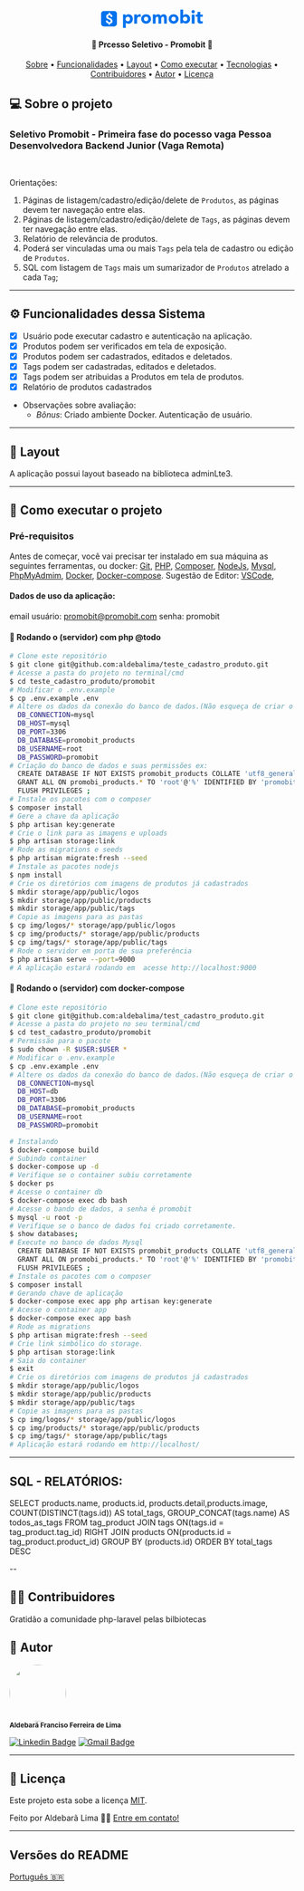 <h1 align="center">
    <svg xmlns="http://www.w3.org/2000/svg" width="180" height="33" viewBox="0 0 180 33">
    <g fill="none" fill-rule="evenodd">
        <path d="M14.975 14.77c-.96-.372-1.612-.741-1.957-1.108-.357-.402-.543-.928-.516-1.465-.032-.555.141-1.102.486-1.539.326-.375.839-.563 1.538-.563.614-.028 1.203.243 1.582.727.276.369.45.804.507 1.261.093.51.54.88 1.059.874h1.341c.305.005.597-.124.798-.352.202-.229.294-.534.252-.836-.122-.924-.502-1.794-1.099-2.51-.788-.924-1.895-1.49-3.323-1.699V5.046h-1.892v2.492c-1.468.145-2.622.616-3.462 1.44-.855.847-1.313 2.014-1.261 3.216 0 1.436.416 2.525 1.249 3.268.833.742 2.149 1.434 3.948 2.076.707.226 1.358.6 1.91 1.096.376.422.57.974.542 1.538.036.571-.172 1.13-.572 1.539-.461.395-1.06.593-1.665.55-.686.03-1.356-.204-1.874-.655-.371-.371-.603-.86-.655-1.381-.09-.502-.53-.865-1.04-.859H9.505c-.303-.005-.592.121-.794.346-.202.225-.296.527-.259.826.108 1.055.588 2.037 1.354 2.77 1.032.895 2.33 1.427 3.692 1.517v2.252h1.893v-2.292c1.483-.148 2.643-.617 3.48-1.407.837-.79 1.255-1.868 1.255-3.236 0-1.4-.41-2.473-1.23-3.222-.821-.749-2.128-1.466-3.92-2.15z"/>
        <path d="M14.975 14.77c-.96-.372-1.612-.741-1.957-1.108-.357-.402-.543-.928-.516-1.465-.032-.555.141-1.102.486-1.539.326-.375.839-.563 1.538-.563.614-.028 1.203.243 1.582.727.276.369.45.804.507 1.261.093.51.54.88 1.059.874h1.341c.305.005.597-.124.798-.352.202-.229.294-.534.252-.836-.122-.924-.502-1.794-1.099-2.51-.788-.924-1.895-1.49-3.323-1.699V5.046h-1.892v2.492c-1.468.145-2.622.616-3.462 1.44-.855.847-1.313 2.014-1.261 3.216 0 1.436.416 2.525 1.249 3.268.833.742 2.149 1.434 3.948 2.076.707.226 1.358.6 1.91 1.096.376.422.57.974.542 1.538.036.571-.172 1.13-.572 1.539-.461.395-1.06.593-1.665.55-.686.03-1.356-.204-1.874-.655-.371-.371-.603-.86-.655-1.381-.09-.502-.53-.865-1.04-.859H9.505c-.303-.005-.592.121-.794.346-.202.225-.296.527-.259.826.108 1.055.588 2.037 1.354 2.77 1.032.895 2.33 1.427 3.692 1.517v2.252h1.893v-2.292c1.483-.148 2.643-.617 3.48-1.407.837-.79 1.255-1.868 1.255-3.236 0-1.4-.41-2.473-1.23-3.222-.821-.749-2.128-1.466-3.92-2.15z"/>
        <path fill="#0072ED" fill-rule="nonzero" d="M23 2.462H4.948C2.255 2.426.042 4.576 0 7.268v17.578c.037 2.696 2.252 4.851 4.948 4.816H23c2.696.035 4.91-2.12 4.948-4.816V7.268C27.906 4.576 25.692 2.426 23 2.462zm-4.117 20.923c-.837.79-1.997 1.258-3.48 1.406v2.286h-1.892v-2.28c-1.364-.09-2.66-.622-3.693-1.517-.766-.733-1.246-1.714-1.353-2.77-.038-.3.057-.6.258-.825.202-.225.492-.352.794-.347h1.366c.51-.006.95.357 1.04.859.053.522.284 1.01.655 1.381.518.451 1.189.686 1.874.656.606.042 1.204-.155 1.665-.55.4-.41.609-.969.572-1.54.028-.563-.166-1.116-.541-1.538-.558-.488-1.214-.852-1.923-1.068-1.8-.63-3.115-1.32-3.948-2.07-.833-.751-1.25-1.842-1.25-3.274-.05-1.202.407-2.37 1.262-3.216.84-.812 1.994-1.295 3.462-1.44V5.046h1.892V7.56c1.436.205 2.544.771 3.323 1.698.597.717.977 1.587 1.099 2.511.042.302-.05.607-.252.836-.201.228-.493.357-.798.352h-1.347c-.517.002-.96-.366-1.053-.874-.058-.453-.231-.883-.504-1.25-.379-.483-.968-.753-1.582-.725-.7 0-1.212.187-1.538.563-.345.436-.518.983-.486 1.538-.027.537.159 1.063.517 1.465.344.365.995.73 1.953 1.095 1.785.677 3.092 1.395 3.92 2.154.83.76 1.24 1.833 1.231 3.222.008 1.364-.406 2.444-1.243 3.24z"/>
        <path fill="#0072ED" d="M43.265 16.615c-.043 1.074.33 2.122 1.043 2.927.689.75 1.656 1.125 2.901 1.123 1.245-.002 2.213-.377 2.902-1.123.703-.809 1.069-1.856 1.021-2.927.048-1.076-.321-2.13-1.03-2.941-.69-.749-1.657-1.123-2.902-1.123s-2.21.37-2.892 1.11c-.718.812-1.092 1.872-1.043 2.954zm-4.523-8.027h4.523v2.114h.067c.223-.32.481-.613.77-.874.342-.318.72-.594 1.129-.822.44-.249.908-.448 1.394-.594.52-.157 1.062-.236 1.606-.234 1.101-.013 2.194.196 3.212.616.937.392 1.781.977 2.477 1.717.7.76 1.24 1.654 1.588 2.627.382 1.07.572 2.2.56 3.336-.002 1.094-.18 2.18-.526 3.218-.319.985-.806 1.906-1.44 2.723-.618.786-1.395 1.43-2.28 1.893-.943.484-1.99.729-3.05.71-.976.009-1.947-.154-2.867-.48-.877-.31-1.638-.88-2.182-1.633h-.065v9.249h-4.923l.007-23.566zM58.523 8.578h5.062v2.591h.067c.45-.893 1.11-1.664 1.923-2.246.838-.524 1.813-.785 2.8-.748.293 0 .585 0 .877.034.274.021.546.066.813.133v4.553c-.349-.107-.705-.19-1.065-.249-.362-.056-.729-.084-1.095-.083-.785-.035-1.569.102-2.296.4-.531.238-.983.623-1.301 1.11-.32.52-.522 1.105-.591 1.712-.094.726-.139 1.458-.135 2.19v6.742h-5.059V8.578zM75.692 16.45c-.046 1.055.315 2.088 1.01 2.885.672.737 1.618 1.104 2.836 1.102 1.219-.002 2.165-.37 2.837-1.102.696-.796 1.057-1.83 1.01-2.886.047-1.056-.316-2.09-1.013-2.886-.67-.736-1.616-1.104-2.837-1.101-1.22.002-2.166.369-2.837 1.101-.693.797-1.053 1.83-1.006 2.886m-4.806 0c-.018-1.17.21-2.33.67-3.406.431-.987 1.06-1.875 1.847-2.61.803-.734 1.745-1.302 2.77-1.67 2.188-.781 4.58-.781 6.769 0 1.025.366 1.967.934 2.769 1.67.79.733 1.418 1.622 1.846 2.61.461 1.076.69 2.236.674 3.406.017 1.17-.213 2.329-.674 3.403-.428.99-1.057 1.88-1.846 2.613-.802.736-1.744 1.304-2.77 1.67-2.189.777-4.58.777-6.769 0-1.024-.367-1.966-.935-2.769-1.67-.788-.736-1.416-1.625-1.846-2.613-.46-1.074-.689-2.234-.67-3.403M91.495 8.578h4.662v2.191h.065c.171-.336.389-.646.646-.923.295-.321.632-.6 1.003-.83.414-.256.86-.457 1.326-.598.525-.158 1.07-.237 1.618-.233 1.02-.02 2.028.22 2.93.698.874.49 1.554 1.264 1.926 2.194.45-.923 1.16-1.696 2.04-2.225.909-.468 1.922-.696 2.944-.664.922-.029 1.837.16 2.671.55.694.338 1.286.853 1.717 1.493.438.678.745 1.433.905 2.224.188.902.28 1.82.274 2.742v9.538h-4.837V15.32c.018-.678-.144-1.35-.471-1.945-.308-.541-.868-.812-1.668-.812-.484-.015-.965.081-1.406.283-.364.177-.677.445-.908.779-.234.353-.399.748-.486 1.163-.097.458-.146.925-.144 1.394v8.535h-4.871v-8.535c0-.287 0-.64-.031-1.062-.02-.407-.096-.809-.228-1.194-.123-.37-.34-.702-.63-.963-.361-.29-.819-.434-1.28-.4-.53-.019-1.055.106-1.52.36-.377.22-.684.54-.89.923-.213.41-.35.853-.406 1.31-.066.511-.098 1.025-.095 1.54v8.02h-4.856V8.579zM124.33 16.45c-.049 1.055.313 2.09 1.008 2.885.673.737 1.619 1.104 2.837 1.102 1.219-.002 2.164-.37 2.837-1.102.696-.796 1.057-1.83 1.01-2.886.048-1.056-.314-2.09-1.01-2.886-.675-.736-1.62-1.104-2.837-1.101-1.216.002-2.162.369-2.837 1.101-.695.796-1.057 1.83-1.009 2.886m-4.809 0c-.017-1.17.213-2.33.674-3.406.429-.988 1.057-1.876 1.846-2.61.802-.736 1.744-1.304 2.77-1.67 2.188-.781 4.58-.781 6.768 0 1.026.367 1.967.935 2.77 1.67.787.735 1.416 1.623 1.846 2.61.46 1.076.69 2.236.674 3.406.017 1.17-.213 2.329-.674 3.403-.43.988-1.059 1.877-1.846 2.613-.803.735-1.744 1.303-2.77 1.67-2.19.777-4.58.777-6.769 0-1.025-.366-1.967-.934-2.769-1.67-.789-.735-1.417-1.624-1.846-2.613-.461-1.074-.69-2.234-.674-3.403M144.655 16.443c-.045 1.048.323 2.073 1.025 2.852.683.727 1.643 1.09 2.88 1.09 1.237 0 2.196-.363 2.877-1.09.702-.78 1.07-1.804 1.025-2.852.045-1.048-.323-2.073-1.025-2.852-.683-.726-1.642-1.09-2.877-1.09-1.235 0-2.195.364-2.88 1.09-.702.78-1.07 1.804-1.025 2.852zM140.166 0h4.88v10.32h.065c.542-.733 1.292-1.286 2.154-1.585.915-.316 1.877-.473 2.846-.464 1.049-.02 2.087.217 3.024.689.876.449 1.647 1.078 2.262 1.846.63.79 1.114 1.684 1.43 2.643.34 1.007.511 2.064.505 3.126.012 1.104-.175 2.2-.55 3.237-.349.948-.886 1.815-1.579 2.548-.693.723-1.532 1.29-2.461 1.665-1.01.405-2.089.605-3.176.59-.54.004-1.076-.071-1.594-.224-.48-.141-.943-.334-1.381-.576-.398-.218-.77-.482-1.108-.784-.284-.255-.54-.54-.763-.85h-.065v2.05h-4.489V0zM160.308 24.717h4.975V8.665h-4.975v16.052zm-.397-21.105c-.012-.764.294-1.499.843-2.03 1.127-1.125 2.952-1.125 4.08 0 .55.53.856 1.266.846 2.03.01.765-.296 1.5-.846 2.031-1.128 1.124-2.953 1.124-4.08 0-.55-.531-.855-1.266-.843-2.03zM179.692 12.545h-4.307v5.23c-.002.393.02.786.064 1.176.036.326.141.64.308.923.164.269.41.478.701.597.403.154.832.225 1.262.209.344-.006.687-.034 1.028-.083.352-.023.689-.151.966-.37v4.007c-.557.195-1.136.323-1.723.381-.575.064-1.154.096-1.733.096-.77.007-1.539-.08-2.289-.259-.662-.15-1.29-.428-1.846-.818-.528-.377-.951-.882-1.23-1.468-.306-.68-.454-1.42-.431-2.166v-7.455h-3.139V8.683h3.139V4.046h4.923v4.637h4.307v3.862z"/>
    </g>
</svg>
</h1>

<h4 align="center"> 
	🚧  Prcesso Seletivo - Promobit  🚧
</h4>

<p align="center">
 <a href="#-sobre-o-projeto">Sobre</a> •
 <a href="#-funcionalidades">Funcionalidades</a> •
 <a href="#-layout">Layout</a> • 
 <a href="#-como-executar-o-projeto">Como executar</a> • 
 <a href="#-tecnologias">Tecnologias</a> • 
 <a href="#-contribuidores">Contribuidores</a> • 
 <a href="#-autor">Autor</a> • 
 <a href="#user-content--licença">Licença</a>
</p>


## 💻 Sobre o projeto
<h3> Seletivo Promobit - Primeira fase do pocesso vaga Pessoa Desenvolvedora Backend Junior (Vaga Remota)</h3> <br>
<p>Orientações:</p>
 
 1. Páginas de listagem/cadastro/edição/delete de `Produtos`, as páginas devem ter navegação entre elas.
 2. Páginas de listagem/cadastro/edição/delete de `Tags`, as páginas devem ter navegação entre elas.
 3. Relatório de relevância de produtos.
 4. Poderá ser vinculadas uma ou mais `Tags` pela tela de cadastro ou edição de `Produtos`.
 5. SQL com listagem de `Tags` mais um sumarizador de `Produtos` atrelado a cada `Tag`;
---

## ⚙️ Funcionalidades dessa Sistema
 
  - [x] Usuário pode executar cadastro e autenticação na aplicação.
  - [x] Produtos podem ser verificados em tela de exposição.
  - [x] Produtos podem ser cadastrados, editados e deletados.
  - [x] Tags podem ser cadastradas, editados e deletados.
  - [x] Tags podem ser atribuidas a Produtos em tela de produtos.
  - [x] Relatório de produtos cadastrados
 
 - Observações sobre avaliação:
    - *Bônus*: Criado ambiente Docker.
               Autenticação de usuário.
    
---

## 🎨 Layout

A aplicação possui layout baseado na biblioteca adminLte3.

---

## 🚀 Como executar o projeto

### Pré-requisitos

Antes de começar, você vai precisar ter instalado em sua máquina as seguintes ferramentas, ou docker: 
[Git](https://git-scm.com),
[PHP](https://www.php.com.br/instalacao-php-linux),
[Composer](https://getcomposer.org/),
[NodeJs](https://nodejs.org/pt-br/),
[Mysql](https://www.mysql.com/),
[PhpMyAdmim](https://www.phpmyadmin.net/),
[Docker](https://docs.docker.com/engine/install/ubuntu/),
[Docker-compose](https://docs.docker.com/compose/).
Sugestão de Editor: [VSCode](https://code.visualstudio.com/),


#### Dados de uso da aplicação:

email usuário: promobit@promobit.com
senha: promobit

#### 🎲 Rodando o (servidor) com php @todo
```bash
# Clone este repositório
$ git clone git@github.com:aldebalima/teste_cadastro_produto.git
# Acesse a pasta do projeto no terminal/cmd
$ cd teste_cadastro_produto/promobit
# Modificar o .env.example 
$ cp .env.example .env
# Altere os dados da conexão do banco de dados.(Não esqueça de criar o banco de dados em questão no Mysql através do PhpMyAdmin)
  DB_CONNECTION=mysql
  DB_HOST=mysql
  DB_PORT=3306
  DB_DATABASE=promobit_products
  DB_USERNAME=root
  DB_PASSWORD=promobit
# Criação do banco de dados e suas permissões ex:
  CREATE DATABASE IF NOT EXISTS promobit_products COLLATE 'utf8_general_ci' ;
  GRANT ALL ON promobi_products.* TO 'root'@'%' IDENTIFIED BY 'promobit';
  FLUSH PRIVILEGES ;
# Instale os pacotes com o composer
$ composer install
# Gere a chave da aplicação
$ php artisan key:generate
# Crie o link para as imagens e uploads
$ php artisan storage:link
# Rode as migrations e seeds
$ php artisan migrate:fresh --seed
# Instale as pacotes nodejs
$ npm install
# Crie os diretórios com imagens de produtos já cadastrados
$ mkdir storage/app/public/logos
$ mkdir storage/app/public/products
$ mkdir storage/app/public/tags
# Copie as imagens para as pastas
$ cp img/logos/* storage/app/public/logos
$ cp img/products/* storage/app/public/products
$ cp img/tags/* storage/app/public/tags
# Rode o servidor em porta de sua preferência
$ php artisan serve --port=9000
# A aplicação estará rodando em  acesse http://localhost:9000 
```



#### 🧭  Rodando o (servidor) com docker-compose

```bash
# Clone este repositório
$ git clone git@github.com:aldebalima/test_cadastro_produto.git
# Acesse a pasta do projeto no seu terminal/cmd
$ cd test_cadastro_produto/promobit
# Permissão para o pacote
$ sudo chown -R $USER:$USER *
# Modificar o .env.example 
$ cp .env.example .env
# Altere os dados da conexão do banco de dados.(Não esqueça de criar o banco de dados em questão no Mysql através do PhpMyAdmin)
  DB_CONNECTION=mysql
  DB_HOST=db
  DB_PORT=3306
  DB_DATABASE=promobit_products
  DB_USERNAME=root
  DB_PASSWORD=promobit

# Instalando 
$ docker-compose build
# Subindo container
$ docker-compose up -d
# Verifique se o container subiu corretamente
$ docker ps
# Acesse o container db
$ docker-compose exec db bash
# Acesse o bando de dados, a senha é promobit
$ mysql -u root -p
# Verifique se o banco de dados foi criado corretamente.
$ show databases;
# Execute no banco de dados Mysql
  CREATE DATABASE IF NOT EXISTS promobit_products COLLATE 'utf8_general_ci' ;
  GRANT ALL ON promobi_products.* TO 'root'@'%' IDENTIFIED BY 'promobit';
  FLUSH PRIVILEGES ;
# Instale os pacotes com o composer
$ composer install
# Gerando chave de aplicação
$ docker-compose exec app php artisan key:generate
# Acesse o container app
$ docker-compose exec app bash
# Rode as migrations
$ php artisan migrate:fresh --seed
# Crie link simbólico do storage.
$ php artisan storage:link
# Saia do container
$ exit
# Crie os diretórios com imagens de produtos já cadastrados
$ mkdir storage/app/public/logos
$ mkdir storage/app/public/products
$ mkdir storage/app/public/tags
# Copie as imagens para as pastas
$ cp img/logos/* storage/app/public/logos
$ cp img/products/* storage/app/public/products
$ cp img/tags/* storage/app/public/tags
# Aplicação estará rodando em http://localhost/
```

---
## SQL - RELATÓRIOS:

  SELECT products.name, products.id, products.detail,products.image, COUNT(DISTINCT(tags.id)) AS total_tags,
                  GROUP_CONCAT(tags.name) AS todos_as_tags FROM tag_product
                  JOIN tags ON(tags.id = tag_product.tag_id)
                  RIGHT JOIN products ON(products.id = tag_product.product_id) 
                  GROUP BY (products.id)
                  ORDER BY total_tags DESC



--

## 👨‍💻 Contribuidores

  Gratidão a comunidade php-laravel pelas bilbiotecas

## 🦸 Autor


 <img style="border-radius: 50%;" src="https://avatars.githubusercontent.com/u/57299968?s=52&v=4" width="100px;" alt=""/>
 <br />
 <sub><b>Aldebarã Franciso Ferreira de Lima</b></sub>
 <br />

[![Linkedin Badge](https://img.shields.io/badge/-Aldebara-blue?style=flat-square&logo=Linkedin&logoColor=white&link=https://www.linkedin.com/in/aldebalima/)](https://www.linkedin.com/in/aldebalima/) 
[![Gmail Badge](https://img.shields.io/badge/-aldebalima@gmail.com-c14438?style=flat-square&logo=Gmail&logoColor=white&link=mailto:aldebalima@gmail.com)](mailto:aldebalima@gmail.com)

---

## 📝 Licença

Este projeto esta sobe a licença [MIT](./LICENSE).

Feito por Aldebarã Lima 👋🏽 [Entre em contato!](https://www.linkedin.com/in/aldebalima/)

---

##  Versões do README

[Português 🇧🇷](./README.md)  
